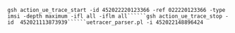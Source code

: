 ```gsh action_ue_trace_start -id 452022220123366 -ref 022220123366 -type imsi -depth maximum -ifl all -iflm all``````gsh action_ue_trace_stop -id  452021113873939``````uetracer_parser.pl -i 452022148896424```
